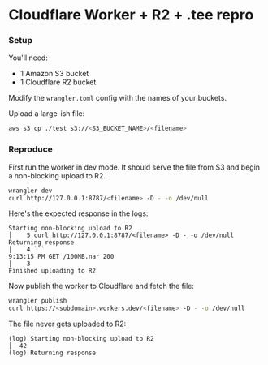 # Cloudflare Worker + R2 + .tee repro

### Setup

You'll need:
* 1 Amazon S3 bucket
* 1 Cloudflare R2 bucket

Modify the `wrangler.toml` config with the names of your buckets.

Upload a large-ish file:

```sh
aws s3 cp ./test s3://<S3_BUCKET_NAME>/<filename>
```

### Reproduce

First run the worker in dev mode. It should serve the file from S3 and begin a non-blocking upload to R2.

```sh
wrangler dev
curl http://127.0.0.1:8787/<filename> -D - -o /dev/null
```

Here's the expected response in the logs:

```
Starting non-blocking upload to R2                                                       │    5 curl http://127.0.0.1:8787/<filename> -D - -o /dev/null
Returning response                                                                       │    4 ```
9:13:15 PM GET /100MB.nar 200                                                            │    3
Finished uploading to R2
```

Now publish the worker to Cloudflare and fetch the file:

```sh
wrangler publish
curl https://<subdomain>.workers.dev/<filename> -D - -o /dev/null
```

The file never gets uploaded to R2:

```
(log) Starting non-blocking upload to R2                                               │  42
(log) Returning response
```
